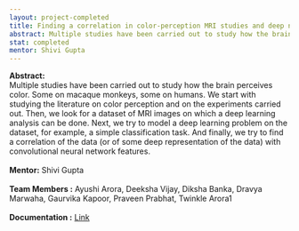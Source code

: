 ```yaml
---
layout: project-completed
title: Finding a correlation in color-perception MRI studies and deep neural network features
abstract: Multiple studies have been carried out to study how the brain perceives color. Some on macaque monkeys, some on humans. We start with studying the literature on color perception and on the experiments carried out. Then, we look for a dataset of MRI images on which a deep learning analysis can be done.
stat: completed
mentor: Shivi Gupta
---
```

**Abstract:**<br> Multiple studies have been carried out to study how the brain perceives color. Some on macaque monkeys, some on humans. We start with studying the literature on color perception and on the experiments carried out. Then, we look for a dataset of MRI images on which a deep learning analysis can be done. Next, we try to model a deep learning problem on the dataset, for example, a simple classification task. And finally, we try to find a correlation of the data (or of some deep representation of the data) with convolutional neural network features.<br><br>
**Mentor:** Shivi Gupta<br><br>
**Team Members :** Ayushi Arora, Deeksha Vijay, Diksha Banka, Dravya Marwaha, Gaurvika Kapoor, Praveen Prabhat, Twinkle Arora1<br><br>
**Documentation :**  <a href="https://drive.google.com/file/d/1MjQy28PZ36dWOtW4wEXfFR3bNj_Sk8GE/view?usp=sharing" target="_blank">Link</a><br>

